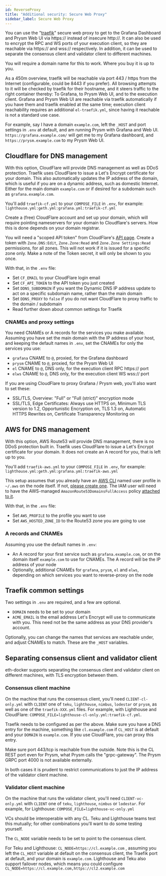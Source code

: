 ```yaml
---
id: ReverseProxy
title: "Additional security: Secure Web Proxy"
sidebar_label: Secure Web Proxy
---
```


You can use the "[traefik](https://traefik.io/)" secure web proxy to get to the Grafana Dashboard and Prysm Web UI via https:// instead of insecure http://. It can also be used to encrypt the RPC and WS ports of your execution client, so they are reachable via https:// and wss:// respectively. In addition, it can be used to separate the consensus client and validator client to different machines.

You will require a domain name for this to work. Where you buy it is up to you.

As a 450m overview, traefik will be reachable via port 443 / https from the Internet (configurable, could be 8443 if you prefer). All browsing attempts to it will be checked by traefik for their hostname, and it steers traffic to the right container thereby: To Grafana, to Prysm Web UI, and to the execution client. Grafana and Prysm Web UI are reachable via traefik automatically if you have them and traefik enabled at the same time; execution client reachability requires an additional `el-traefik.yml`, since having it reachable is not a standard use case.

For example, say I have a domain `example.com`, left the `_HOST` and port settings in `.env` at default, and am running Prysm with Grafana and Web UI.
`https://grafana.example.com/` will get me to my Grafana dashboard, and `https://prysm.example.com` to my Prysm Web UI.

## Cloudflare for DNS management

With this option, CloudFlare will provide DNS management as well as DDoS protection. Traefik uses CloudFlare to issue a Let's Encrypt certificate for your domain. This also automatically updates the IP address of the domain, which is useful if you are on a dynamic address, such as domestic Internet. Either for the main domain `example.com` or if desired for a subdomain such as `grafana.example.com`.

You'll add `traefik-cf.yml` to your `COMPOSE_FILE` in `.env`, for example: `lighthouse.yml:geth.yml:grafana.yml:traefik-cf.yml`

Create a (free) CloudFlare account and set up your domain, which will require pointing nameservers for your domain 
to Cloudflare's servers. How this is done depends on your domain registrar.

You will need a "scoped API token" from CloudFlare's [API page](https://dash.cloudflare.com/profile/api-tokens). Create a token with `Zone.DNS:Edit`, `Zone.Zone:Read` and `Zone.Zone Settings:Read` permissions, for all zones. This will not work if it is issued for a specific zone only. Make a note of the Token secret, it will only be shown to you once.

With that, in the `.env` file:
- Set `CF_EMAIL` to your CloudFlare login email
- Set `CF_API_TOKEN` to the API token you just created
- Set `DDNS_SUBDOMAIN` if you want the Dynamic DNS IP address update to act on a specific subdomain name, rather than the main domain
- Set `DDNS_PROXY` to `false` if you do not want CloudFlare to proxy traffic to the domain / subdomain
- Read further down about common settings for Traefik

### CNAMEs and proxy settings

You need CNAMEs or A records for the services you make available. Assuming you have set the main domain with the IP address of your host, and keeping the default names in `.env`, set the CNAMEs for only the services you use:

- `grafana` CNAME to `@`, proxied, for the Grafana dashboard
- `prysm` CNAME to `@`, proxied, for the Prysm Web UI
- `el` CNAME to `@`, DNS only, for the execution client RPC https:// port
- `elws` CNAME to `@`, DNS only, for the execution client WS wss:// port

If you are using CloudFlare to proxy Grafana / Prysm web, you'll also want to set these:

- SSL/TLS, Overview: "Full" or "Full (strict)" encryption mode
- SSL/TLS, Edge Certificates: Always use HTTPS on, Minimum TLS version to 1.2, Opportunistic Encryption on, TLS 1.3 on, Automatic HTTPS Rewrites on, Certificate Transparency Monitoring on

## AWS for DNS management

With this option, AWS Route53 will provide DNS management, there is no DDoS protection built in. Traefik uses CloudFlare to issue a Let's Encrypt certificate for your domain. It does not create an A record for you, that is left up to you.

You'll add `traefik-aws.yml` to your `COMPOSE_FILE` in `.env`, for example: `lighthouse.yml:geth.yml:grafana.yml:traefik-aws.yml`

This setup assumes that you already have an [AWS CLI](https://docs.aws.amazon.com/cli/latest/userguide/getting-started-install.html) named user profile in `~/.aws` on the node itself. If not, [please create one](https://docs.aws.amazon.com/cli/latest/userguide/cli-configure-profiles.html). The IAM user will need to have the AWS-managed `AmazonRoute53DomainsFullAccess` policy [attached to it](https://docs.aws.amazon.com/IAM/latest/UserGuide/access_policies_manage-attach-detach.html).

With that, in the `.env` file:
- Set `AWS_PROFILE` to the profile you want to use
- Set `AWS_HOSTED_ZONE_ID` to the Route53 zone you are going to use

### A records and CNAMEs

Assuming you use the default names in `.env`:

- An A record for your first service such as `grafana.example.com`, or on the domain itself `example.com` to use for CNAMEs. The A record will be the IP address of your node
- Optionally, additional CNAMEs for `grafana`, `prysm`, `el` and `elws`, depending on which services you want to reverse-proxy on the node

## Traefik common settings

Two settings in `.env` are required, and a few are optional.

- `DOMAIN` needs to be set to your domain
- `ACME_EMAIL` is the email address Let's Encrypt will use to communicate with you. This need not be the same address as your DNS provider's account.

Optionally, you can change the names that services are reachable under, and adjust CNAMEs to match. These are the `_HOST` variables.

## Separating consensus client and validator client

eth-docker supports separating the consensus client and validator client on different machines, with TLS encryption between them.

### Consensus client machine

On the machine that runs the consensus client, you'll need `CLIENT-cl-only.yml` with `CLIENT` one of `teku`, `lighthouse`, `nimbus`, `lodestar` or `prysm`, as well as one of the `traefik-XXX.yml` files. For example, with Lighthouse and CloudFlare: `COMPOSE_FILE=lighthouse-cl-only.yml:traefik-cf.yml`.

Traefik needs to be configured as per the above. Make sure you have a DNS entry for the machine, something like `cl.example.com` if `CL_HOST` is at default and your `DOMAIN` is `example.com`. If you use CloudFlare, you can proxy this entry.

Make sure port 443/tcp is reachable from the outside. Note this is the CL REST port even for Prysm, what Prysm calls the "grpc-gateway". The Prysm GRPC port 4000 is not available externally.

In both cases it is prudent to restrict communications to just the IP address of the validator client machine.

### Validator client machine

On the machine that runs the validator client, you'll need `CLIENT-vc-only.yml` with `CLIENT` one of `teku`, `lighthouse`, `nimbus` or `lodestar`. For example, for Lighthouse: `COMPOSE_FILE=lighthouse-vc-only.yml`

VCs should be interoperable with any CL. Teku and Lighthouse teams test this mutually; for other combinations you'll want to do some testing yourself.

The `CL_NODE` variable needs to be set to point to the consensus client.

For Teku and Lighthouse: `CL_NODE=https://cl.example.com` , assuming you left the `CL_HOST` variable at default on the consensus client, the Traefik port at default, and your domain is `example.com`.
Lighthouse and Teku also support failover nodes, which means you could configure `CL_NODE=https://cl.example.com,https://cl2.example.com`

